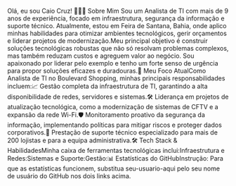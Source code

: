 Olá, eu sou Caio Cruz! 👋👨‍💻
Sobre Mim
Sou um Analista de TI com mais de 9 anos de experiência, focado em infraestrutura, segurança da informação e suporte técnico. Atualmente, estou em Feira de Santana, Bahia, onde aplico minhas habilidades para otimizar ambientes tecnológicos, gerir orçamentos e liderar projetos de modernização.Meu principal objetivo é construir soluções tecnológicas robustas que não só resolvam problemas complexos, mas também reduzam custos e agreguem valor ao negócio. Sou apaixonado por liderar pelo exemplo e tenho um forte senso de urgência para propor soluções eficazes e duradouras.🚀 Meu Foco AtualComo Analista de TI no Boulevard Shopping, minhas principais responsabilidades incluem:📈 Gestão completa da infraestrutura de TI, garantindo a alta disponibilidade de redes, servidores e sistemas.🛠️ Liderança em projetos de atualização tecnológica, como a modernização de sistemas de CFTV e a expansão da rede Wi-Fi.🛡️ Monitoramento proativo da segurança da informação, implementando políticas para mitigar riscos e proteger dados corporativos.🤝 Prestação de suporte técnico especializado para mais de 200 lojistas e para a equipa administrativa.🛠️ Tech Stack & HabilidadesMinha caixa de ferramentas tecnológicas inclui:Infraestrutura e Redes:Sistemas e Suporte:Gestão:📊 Estatísticas do GitHubInstrução: Para que as estatísticas funcionem, substitua seu-usuario-aqui pelo seu nome de usuário do GitHub nos dois links acima.
